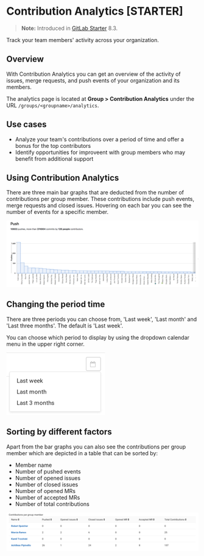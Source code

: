 # Contribution Analytics **[STARTER]**

>**Note:**
Introduced in [GitLab Starter][ee] 8.3.

Track your team members' activity across your organization.

## Overview

With Contribution Analytics you can get an overview of the activity of
issues, merge requests, and push events of your organization and its members.

The analytics page is located at **Group > Contribution Analytics**
under the URL `/groups/<groupname>/analytics`.

## Use cases

- Analyze your team's contributions over a period of time and offer a bonus for the top contributors
- Identify opportunities for improveent with group members who may benefit from additional support 

## Using Contribution Analytics

There are three main bar graphs that are deducted from the number of
contributions per group member. These contributions include push events, merge
requests and closed issues. Hovering on each bar you can see the number of
events for a specific member.

![Contribution analytics bar graphs](img/group_stats_graph.png)

## Changing the period time

There are three periods you can choose from, 'Last week', 'Last month' and
'Last three months'. The default is 'Last week'.

You can choose which period to display by using the dropdown calendar menu in
the upper right corner.

![Contribution analytics choose period](img/group_stats_cal.png)

## Sorting by different factors

Apart from the bar graphs you can also see the contributions per group member
which are depicted in a table that can be sorted by:

* Member name
* Number of pushed events
* Number of opened issues
* Number of closed issues
* Number of opened MRs
* Number of accepted MRs
* Number of total contributions

![Contribution analytics contributions table](img/group_stats_table.png)

[ee]: https://about.gitlab.com/pricing/
